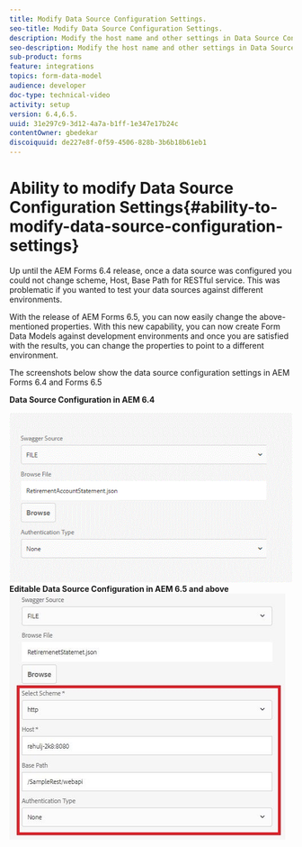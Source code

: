 ```yaml
---
title: Modify Data Source Configuration Settings.
seo-title: Modify Data Source Configuration Settings.
description: Modify the host name and other settings in Data Source Configuration Settings.
seo-description: Modify the host name and other settings in Data Source Configurations Settings.
sub-product: forms
feature: integrations
topics: form-data-model
audience: developer
doc-type: technical-video
activity: setup
version: 6.4,6.5.
uuid: 31e297c9-3d12-4a7a-b1ff-1e347e17b24c
contentOwner: gbedekar
discoiquuid: de227e8f-0f59-4506-828b-3b6b18b61eb1
---
```


# Ability to modify Data Source Configuration Settings{#ability-to-modify-data-source-configuration-settings}

Up until the AEM Forms 6.4 release, once a data source was configured you could not change scheme, Host, Base Path for RESTful service. This was problematic if you wanted to test your data sources against different environments.

With the release of AEM Forms 6.5, you can now easily change the above-mentioned properties. With this new capability, you can now create Form Data Models against development environments and once you are satisfied with the results, you can change the properties to point to a different environment.

The screenshots below show the data source configuration settings in AEM Forms 6.4 and Forms 6.5

 **Data Source Configuration in AEM 6.4**

![64DataSource Configuration](assets/64release.gif)
**Editable Data Source Configuration in AEM 6.5 and above**
![65DataSource Configuration](assets/modifiabledatasource.jfif)


